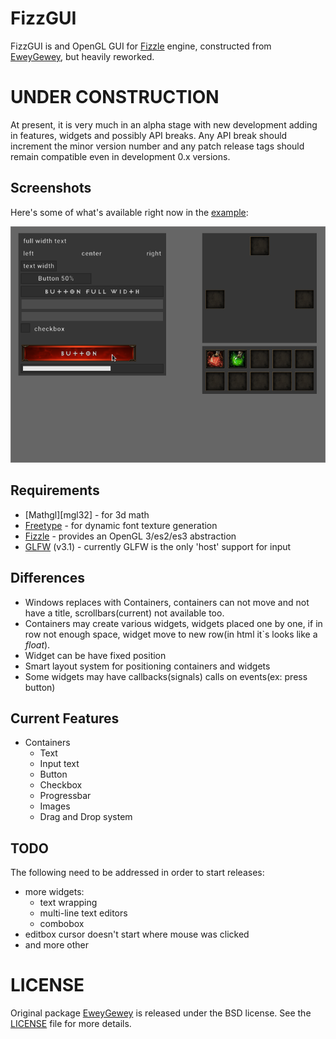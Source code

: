 # FizzGUI

FizzGUI is and OpenGL GUI for [Fizzle][fizzle] engine, сonstructed from [EweyGewey][EweyGewey], but heavily reworked. 


UNDER CONSTRUCTION
==================

At present, it is very much in an alpha stage with new development adding in
features, widgets and possibly API breaks. Any API break should increment the
minor version number and any patch release tags should remain compatible even
in development 0.x versions.

Screenshots
-----------

Here's some of what's available right now in the [example][example]:

![screenshot][screenshot]


Requirements
------------

* [Mathgl][mgl32] - for 3d math
* [Freetype][freetype] - for dynamic font texture generation
* [Fizzle][fizzle] - provides an OpenGL 3/es2/es3 abstraction
* [GLFW][glfw] (v3.1) - currently GLFW is the only 'host' support for input


Differences
-----------

* Windows replaces with Containers, containers can not move and not have a title, scrollbars(current) not available too.
* Containers may create various widgets, widgets placed one by one, if in row not enough space, widget move to new row(in html it`s looks like a *float*).
* Widget can be have fixed position
* Smart layout system for positioning containers and widgets 
* Some widgets may have callbacks(signals) calls on events(ex: press button)


Current Features
----------------

* Containers
    * Text
    * Input text
    * Button
    * Checkbox
    * Progressbar
    * Images
    * Drag and Drop system


TODO
----

The following need to be addressed in order to start releases:

* more widgets:
    * text wrapping
    * multi-line text editors
    * combobox
* editbox cursor doesn't start where mouse was clicked
* and more other


LICENSE
=======

Original package [EweyGewey][EweyGewey] is released under the BSD license. See the [LICENSE][license-link] file for more details.


[EweyGewey]: https://github.com/tbogdala/eweygewey
[golang]: https://golang.org/
[fizzle]: https://github.com/tbogdala/fizzle
[glfw]: https://github.com/go-gl/glfw
[mgl]: https://github.com/go-gl/mathgl
[freetype]: https://github.com/golang/freetype


[screenshot]: examples/screenshots/example.png
[example]: examples/new/example.go

[license-link]: https://raw.githubusercontent.com/tbogdala/eweygewey/master/LICENSE
